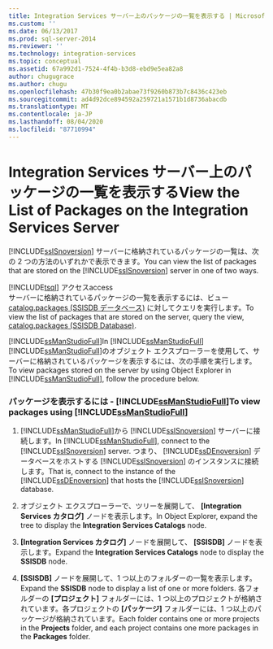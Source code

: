 ```yaml
---
title: Integration Services サーバー上のパッケージの一覧を表示する | Microsoft Docs
ms.custom: ''
ms.date: 06/13/2017
ms.prod: sql-server-2014
ms.reviewer: ''
ms.technology: integration-services
ms.topic: conceptual
ms.assetid: 67a992d1-7524-4f4b-b3d8-ebd9e5ea82a8
author: chugugrace
ms.author: chugu
ms.openlocfilehash: 47b30f9ea0b2abae73f9260b873b7c8436c423eb
ms.sourcegitcommit: ad4d92dce894592a259721a1571b1d8736abacdb
ms.translationtype: MT
ms.contentlocale: ja-JP
ms.lasthandoff: 08/04/2020
ms.locfileid: "87710994"
---
```

# <a name="view-the-list-of-packages-on-the-integration-services-server"></a><span data-ttu-id="7e826-102">Integration Services サーバー上のパッケージの一覧を表示する</span><span class="sxs-lookup"><span data-stu-id="7e826-102">View the List of Packages on the Integration Services Server</span></span>
  <span data-ttu-id="7e826-103">[!INCLUDE[ssISnoversion](../../includes/ssisnoversion-md.md)] サーバーに格納されているパッケージの一覧は、次の 2 つの方法のいずれかで表示できます。</span><span class="sxs-lookup"><span data-stu-id="7e826-103">You can view the list of packages that are stored on the [!INCLUDE[ssISnoversion](../../includes/ssisnoversion-md.md)] server in one of two ways.</span></span>  
  
 [!INCLUDE[tsql](../../includes/tsql-md.md)] <span data-ttu-id="7e826-104">アクセス</span><span class="sxs-lookup"><span data-stu-id="7e826-104">access</span></span>  
 <span data-ttu-id="7e826-105">サーバーに格納されているパッケージの一覧を表示するには、ビュー [catalog.packages (SSISDB データベース)](/sql/integration-services/system-views/catalog-packages-ssisdb-database) に対してクエリを実行します。</span><span class="sxs-lookup"><span data-stu-id="7e826-105">To view the list of packages that are stored on the server, query the view, [catalog.packages &#40;SSISDB Database&#41;](/sql/integration-services/system-views/catalog-packages-ssisdb-database).</span></span>  
  
 <span data-ttu-id="7e826-106">[!INCLUDE[ssManStudioFull](../../../includes/ssmanstudiofull-md.md)]</span><span class="sxs-lookup"><span data-stu-id="7e826-106">In [!INCLUDE[ssManStudioFull](../../../includes/ssmanstudiofull-md.md)]</span></span>  
 <span data-ttu-id="7e826-107">[!INCLUDE[ssManStudioFull](../../../includes/ssmanstudiofull-md.md)]のオブジェクト エクスプローラーを使用して、サーバーに格納されているパッケージを表示するには、次の手順を実行します。</span><span class="sxs-lookup"><span data-stu-id="7e826-107">To view packages stored on the server by using Object Explorer in [!INCLUDE[ssManStudioFull](../../../includes/ssmanstudiofull-md.md)], follow the procedure below.</span></span>  
  
### <a name="to-view-packages-using-ssmanstudiofull"></a><span data-ttu-id="7e826-108">パッケージを表示するには - [!INCLUDE[ssManStudioFull](../../../includes/ssmanstudiofull-md.md)]</span><span class="sxs-lookup"><span data-stu-id="7e826-108">To view packages using [!INCLUDE[ssManStudioFull](../../../includes/ssmanstudiofull-md.md)]</span></span>  
  
1.  <span data-ttu-id="7e826-109">[!INCLUDE[ssManStudioFull](../../../includes/ssmanstudiofull-md.md)]から [!INCLUDE[ssISnoversion](../../includes/ssisnoversion-md.md)] サーバーに接続します。</span><span class="sxs-lookup"><span data-stu-id="7e826-109">In [!INCLUDE[ssManStudioFull](../../../includes/ssmanstudiofull-md.md)], connect to the [!INCLUDE[ssISnoversion](../../includes/ssisnoversion-md.md)] server.</span></span> <span data-ttu-id="7e826-110">つまり、 [!INCLUDE[ssDEnoversion](../../includes/ssdenoversion-md.md)] データベースをホストする [!INCLUDE[ssISnoversion](../../includes/ssisnoversion-md.md)] のインスタンスに接続します。</span><span class="sxs-lookup"><span data-stu-id="7e826-110">That is, connect to the instance of the [!INCLUDE[ssDEnoversion](../../includes/ssdenoversion-md.md)] that hosts the [!INCLUDE[ssISnoversion](../../includes/ssisnoversion-md.md)] database.</span></span>  
  
2.  <span data-ttu-id="7e826-111">オブジェクト エクスプローラーで、ツリーを展開して、 **[Integration Services カタログ]** ノードを表示します。</span><span class="sxs-lookup"><span data-stu-id="7e826-111">In Object Explorer, expand the tree to display the **Integration Services Catalogs** node.</span></span>  
  
3.  <span data-ttu-id="7e826-112">**[Integration Services カタログ]** ノードを展開して、 **[SSISDB]** ノードを表示します。</span><span class="sxs-lookup"><span data-stu-id="7e826-112">Expand the **Integration Services Catalogs** node to display the **SSISDB** node.</span></span>  
  
4.  <span data-ttu-id="7e826-113">**[SSISDB]** ノードを展開して、1 つ以上のフォルダーの一覧を表示します。</span><span class="sxs-lookup"><span data-stu-id="7e826-113">Expand the **SSISDB** node to display a list of one or more folders.</span></span> <span data-ttu-id="7e826-114">各フォルダーの **[プロジェクト]** フォルダーには、1 つ以上のプロジェクトが格納されています。各プロジェクトの **[パッケージ]** フォルダーには、1 つ以上のパッケージが格納されています。</span><span class="sxs-lookup"><span data-stu-id="7e826-114">Each folder contains one or more projects in the **Projects** folder, and each project contains one more packages in the **Packages** folder.</span></span>  
  
  
